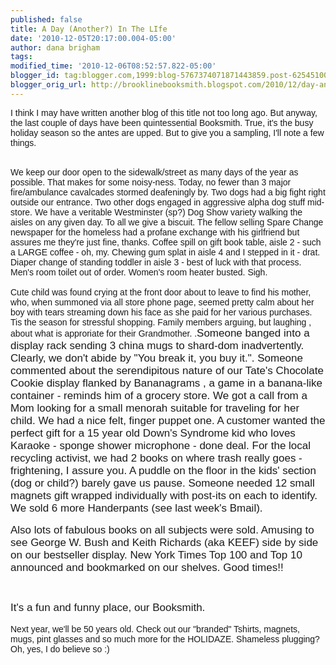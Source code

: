 ```yaml
---
published: false
title: A Day (Another?) In The LIfe
date: '2010-12-05T20:17:00.004-05:00'
author: dana brigham
tags: 
modified_time: '2010-12-06T08:52:57.822-05:00'
blogger_id: tag:blogger.com,1999:blog-5767374071871443859.post-6254510076939790830
blogger_orig_url: http://brooklinebooksmith.blogspot.com/2010/12/day-another-in-life.html
---
```


<span style="font-family:arial;">I think I may have written another blog of this title not too long ago.  But anyway, the last couple of days have been quintessential Booksmith.  True, it's the busy holiday season so the antes are upped.  But to give you a sampling, I'll note a few things.   </span><div><br /></div><div><span style="font-family:arial;">We keep our door open to the sidewalk/street as many days of the year as possible.  That makes for some noisy-ness.  Today, no fewer than 3 major fire/ambulance cavalcades stormed deafeningly by.  Two dogs had  a big fight right outside our entrance.  Two other dogs engaged in aggressive alpha dog stuff mid-store. We have a veritable Westminster (sp?)  Dog Show variety walking the aisles on any given day.   To all we give a biscuit.   The fellow selling Spare Change newspaper for the homeless had a profane exchange with his girlfriend but assures me they're just fine, thanks.    Coffee spill  on gift book table, aisle 2 - such a LARGE coffee - oh, my. Chewing gum splat in aisle 4 and I stepped in it - drat.   Diaper change of standing toddler  in aisle 3 - best of luck with that process.  Men's room toilet out of order.  Women's room heater busted.   Sigh.</span></div><div><span style="font-family:arial;"><br /></span></div><div><span style="font-family:arial;">Cute  child was found crying at the front door about to leave to find his mother, who, when summoned via all store phone page, seemed pretty calm about her boy with tears streaming down his face as she paid for her various purchases.  Tis the season for stressful shopping.  Family members arguing, but laughing , about what is approriate for their Grandmother.  .<span class="Apple-style-span"  style="font-size:17;">Someone banged into a display rack sending 3 china mugs to shard-dom  inadvertently.  Clearly, we don't abide by "You break it, you buy it.".    Someone commented about the serendipitous nature of our Tate's  Chocolate Cookie display flanked by Bananagrams , a game in a banana-like container - reminds him of  a grocery store.    We got a call from a Mom looking for a small menorah suitable for traveling for her child.   We had a nice felt, finger puppet one. A customer wanted the perfect gift for a 15 year old Down's Syndrome kid who loves Karaoke - sponge shower microphone - done deal.  For the local recycling activist, we had 2 books on where trash really goes - frightening, I assure you.     A puddle on the floor  in the kids' section (dog or child?) barely gave us pause.   Someone needed  12 small magnets gift wrapped individually with post-its on each to identify.   We sold 6 more Handerpants (see last week's Bmail). </span><br /></span></div><div><span class="Apple-style-span"  style="font-size:12;"><br /><span style="font-family:arial;"></span></span></div><div><span class="Apple-style-span"   style="font-family:arial;font-size:17;">Also  lots of fabulous books on all subjects were sold.  Amusing to see George W. Bush and Keith Richards (aka KEEF) side by side on our bestseller display.  New York Times Top 100 and  Top 10 announced and bookmarked on our shelves.  Good times!!</span></div><div><span class="Apple-style-span"  style="font-size:36;"><br /><span style="font-family:arial;"></span></span></div><div><span class="Apple-style-span"   style="font-family:arial;font-size:17;">It's a fun and funny place, our Booksmith.</span></div><div><span style="font-family:arial;"><br /></span></div><div><span style="font-family:arial;">Next year, we'll be 50 years old.  Check out our "branded"  Tshirts, magnets, mugs, pint glasses and so much more for the HOLIDAZE.  Shameless plugging?  Oh, yes, I do believe so  :)</span></div><div><br /></div><div></div>